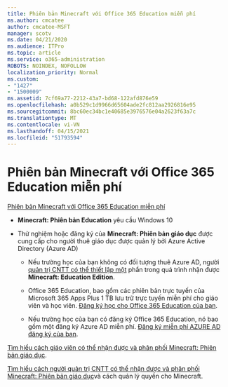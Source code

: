 ```yaml
---
title: Phiên bản Minecraft với Office 365 Education miễn phí
ms.author: cmcatee
author: cmcatee-MSFT
manager: scotv
ms.date: 04/21/2020
ms.audience: ITPro
ms.topic: article
ms.service: o365-administration
ROBOTS: NOINDEX, NOFOLLOW
localization_priority: Normal
ms.custom:
- "1427"
- "1500009"
ms.assetid: 7cf69a77-2212-43a7-bd68-122afd876e59
ms.openlocfilehash: a0b529c1d9966d65604ade2fc812aa2926816e95
ms.sourcegitcommit: 8bc60ec34bc1e40685e3976576e04a2623f63a7c
ms.translationtype: MT
ms.contentlocale: vi-VN
ms.lasthandoff: 04/15/2021
ms.locfileid: "51793594"
---
```

# <a name="minecraft-edition-with-office-365-education-for-free"></a>Phiên bản Minecraft với Office 365 Education miễn phí

[Phiên bản Minecraft với Office 365 Education miễn phí](https://docs.microsoft.com/education/windows/get-minecraft-for-education)
  
- **Minecraft: Phiên bản Education** yêu cầu Windows 10

- Thử nghiệm hoặc đăng ký của **Minecraft: Phiên bản giáo dục** được cung cấp cho người thuê giáo dục được quản lý bởi Azure Active Directory (Azure AD)

  - Nếu trường học của bạn không có đối tượng thuê Azure AD, người [quản trị CNTT có thể thiết lập một](https://docs.microsoft.com/education/windows/school-get-minecraft) phần trong quá trình nhận được **Minecraft: Education Edition**.

  - Office 365 Education, bao gồm các phiên bản trực tuyến của Microsoft 365 Apps Plus 1 TB lưu trữ trực tuyến miễn phí cho giáo viên và học viên. [Đăng ký học cho Office 365 Education của bạn](https://www.microsoft.com/education/products/office).

  - Nếu trường học của bạn có đăng ký Office 365 Education, nó bao gồm một đăng ký Azure AD miễn phí. [Đăng ký miễn phí AZURE AD đăng ký của bạn](https://msdn.microsoft.com/library/windows/hardware/mt703369%28v=vs.85%29.aspx).

[Tìm hiểu cách giáo viên có thể nhận được và phân phối Minecraft: Phiên bản giáo dục](https://docs.microsoft.com/education/windows/teacher-get-minecraft).
  
[Tìm hiểu cách người quản trị CNTT có thể nhận được và phân phối Minecraft: Phiên bản giáo dục](https://docs.microsoft.com/education/windows/school-get-minecraft)và cách quản lý quyền cho Minecraft.
